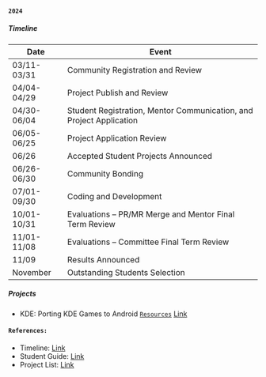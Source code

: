 #### `2024`

##### Timeline

| Date        | Event                                                               |
| ----------- | ------------------------------------------------------------------- |
| 03/11-03/31 | Community Registration and Review                                   |
| 04/04-04/29 | Project Publish and Review                                          |
| 04/30-06/04 | Student Registration, Mentor Communication, and Project Application |
| 06/05-06/25 | Project Application Review                                          |
| 06/26       | Accepted Student Projects Announced                                 |
| 06/26-06/30 | Community Bonding                                                   |
| 07/01-09/30 | Coding and Development                                              |
| 10/01-10/31 | Evaluations – PR/MR Merge and Mentor Final Term Review              |
| 11/01-11/08 | Evaluations – Committee Final Term Review                           |
| 11/09       | Results Announced                                                   |
| November    | Outstanding Students Selection                                      |

##### Projects

- KDE: Porting KDE Games to Android [`Resources`](./kde.md) [Link](https://summer-ospp.ac.cn/org/prodetail/24b5c0531?list=org&navpage=org)

#### `References:`

- Timeline: [Link](https://summer-ospp.ac.cn/help/en/timeline/)
- Student Guide: [Link](https://summer-ospp.ac.cn/help/en/student/)
- Project List: [Link](https://summer-ospp.ac.cn/org/orglist)
